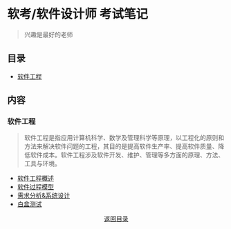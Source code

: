 # 软考/软件设计师 考试笔记 
> 兴趣是最好的老师  
## 目录
- [软件工程](#软件工程)  
## 内容
### 软件工程  
> 软件工程是指应用计算机科学、数学及管理科学等原理，以工程化的原则和方法来解决软件问题的工程，其目的是提高软件生产率、提高软件质量、降低软件成本。软件工程涉及软件开发、维护、管理等多方面的原理、方法、工具与环境。
- [软件工程概述](https://github.com/gong2xi/Software-exams/blob/main/%E8%BD%AF%E4%BB%B6%E5%B7%A5%E7%A8%8B/)  
- [软件过程模型](https://github.com/gong2xi/Software-exams/blob/main/%E8%BD%AF%E4%BB%B6%E5%B7%A5%E7%A8%8B/)
- [需求分析&系统设计](https://github.com/gong2xi/Software-exams/blob/main/%E8%BD%AF%E4%BB%B6%E5%B7%A5%E7%A8%8B/)
- [白盒测试](https://github.com/gong2xi/Software-exams/blob/main/%E8%BD%AF%E4%BB%B6%E5%B7%A5%E7%A8%8B/白盒测试)
<div align=center >
<a href=#目录>返回目录</a>
</div>
